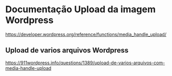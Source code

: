 
# Documentação Upload da imagem Wordpress
https://developer.wordpress.org/reference/functions/media_handle_upload/

## Upload de varios arquivos Wordpress
https://911wordpress.info/questions/1389/upload-de-varios-arquivos-com-media-handle-upload

